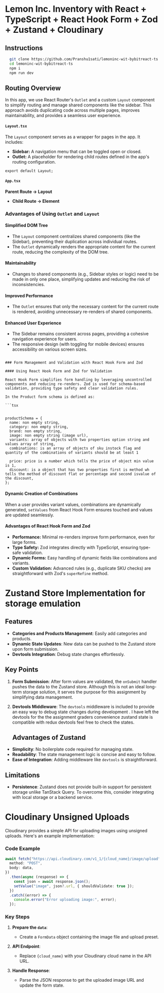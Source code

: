 # Lemon Inc. Inventory with React + TypeScript + React Hook Form + Zod + Zustand + Cloudinary

## Instructions

```bash
  git clone https://github.com/Pranshu1sati/lemoninc-wit-bybitreact-ts.git
  cd lemoninc-wit-bybitreact-ts
  npm i
  npm run dev

```

## Routing Overview

In this app, we use React Router's `Outlet` and a custom `Layout` component to simplify routing and manage shared components like the sidebar. This approach avoids duplicating code across multiple pages, improves maintainability, and provides a seamless user experience.

#### `Layout.tsx`

The `Layout` component serves as a wrapper for pages in the app. It includes:

- **Sidebar:** A navigation menu that can be toggled open or closed.
- **Outlet:** A placeholder for rendering child routes defined in the app's routing configuration.

```tsx
export default Layout;
```

#### `App.tsx`

**Parent Route -> Layout**

- **Child Route -> Element**

### Advantages of Using `Outlet` and `Layout`

#### Simplified DOM Tree

- The `Layout` component centralizes shared components (like the Sidebar), preventing their duplication across individual routes.
- The `Outlet` dynamically renders the appropriate content for the current route, reducing the complexity of the DOM tree.

#### Maintainability

- Changes to shared components (e.g., Sidebar styles or logic) need to be made in only one place, simplifying updates and reducing the risk of inconsistencies.

#### Improved Performance

- The `Outlet` ensures that only the necessary content for the current route is rendered, avoiding unnecessary re-renders of shared components.

#### Enhanced User Experience

- The Sidebar remains consistent across pages, providing a cohesive navigation experience for users.
- The responsive design (with toggling for mobile devices) ensures accessibility on various screen sizes.

````

### Form Management and Validation with React Hook Form and Zod

#### Using React Hook Form and Zod for Validation

React Hook Form simplifies form handling by leveraging uncontrolled components and reducing re-renders. Zod is used for schema-based validation, providing type safety and clear validation rules.

In the Product form schema is defined as:

```tsx


productSchema = {
  name: non empty string,
  category: non empty string,
  brand: non empty string,
  image: non empty string (image url),
  variants: array of objects with two properties option string and values array of string,
  combinations: is an array of objects of sku instock flag and quantity of the combinations of variants should be at least 1

  price: price is a number which tells the price of object min value is 1,
  discount: is a object that has two properties first is method wh tells the method of discount flat or percentage and second isvalue of the discount,
};
````

#### Dynamic Creation of Combinations

When a user provides variant values, combinations are dynamically generated, `setValues` from React Hook Form ensures touched and values are updated seamlessly.

#### Advantages of React Hook Form and Zod

- **Performance:** Minimal re-renders improve form performance, even for large forms.
- **Type Safety:** Zod integrates directly with TypeScript, ensuring type-safe validation.
- **Dynamic Forms:** Easy handling of dynamic fields like combinations and variants.
- **Custom Validation:** Advanced rules (e.g., duplicate SKU checks) are straightforward with Zod's `superRefine` method.

# Zustand Store Implementation for storage emulation

## Features

- **Categories and Products Management**: Easily add categories and products.
- **Dynamic State Updates**: New data can be pushed to the Zustand store upon form submission.
- **Devtools Integration**: Debug state changes effortlessly.

## Key Points

1. **Form Submission**:
   After form values are validated, the `onSubmit` handler pushes the data to the Zustand store. Although this is not an ideal long-term storage solution, it serves the purpose for this assignment by simplifying data management.

2. **Devtools Middleware**:
   The `devtools` middleware is included to provide an easy way to debug state changes during development .
   I have left the devtools for the the assignment graders convenience zustand state is compatible with redux devtools feel free to check the states.

   ## Advantages of Zustand

- **Simplicity**: No boilerplate code required for managing state.
- **Readability**: The state management logic is concise and easy to follow.
- **Ease of Integration**: Adding middleware like `devtools` is straightforward.

## Limitations

- **Persistence**: Zustand does not provide built-in support for persistent storage unlike TanStack Query. To overcome this, consider integrating with local storage or a backend service.

# Cloudinary Unsigned Uploads

Cloudinary provides a simple API for uploading images using unsigned uploads. Here's an example implementation:

### Code Example

```typescript
await fetch("https://api.cloudinary.com/v1_1/{cloud_name}/image/upload", {
  method: "POST",
  body: data,
})
  .then(async (response) => {
    const json = await response.json();
    setValue("image", json?.url, { shouldValidate: true });
  })
  .catch((error) => {
    console.error("Error uploading image:", error);
  });
```

### Key Steps

1. **Prepare the `data`**:

   - Create a `FormData` object containing the image file and upload preset.

2. **API Endpoint**:

   - Replace `{cloud_name}` with your Cloudinary cloud name in the API URL.

3. **Handle Response**:
   - Parse the JSON response to get the uploaded image URL and update the form state.
